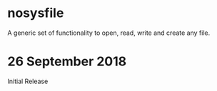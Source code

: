 # nosysfile
A generic set of functionality to open, read, write and create any file.

# 26 September 2018
Initial Release
